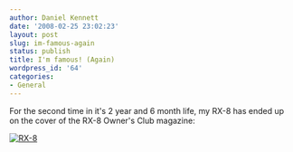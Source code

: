 ```yaml
---
author: Daniel Kennett
date: '2008-02-25 23:02:23'
layout: post
slug: im-famous-again
status: publish
title: I'm famous! (Again)
wordpress_id: '64'
categories:
- General
---
```


For the second time in it's 2 year and 6 month life, my RX-8 has ended up on the cover of the RX-8 Owner's Club magazine:

<a href='http://ikennd.ac/pictures/for_posts/2008/02/img_3808.jpg' title='RX-8'><img src='http://ikennd.ac/pictures/for_posts/2008/02/img_3808.jpg' alt='RX-8' /></a>

